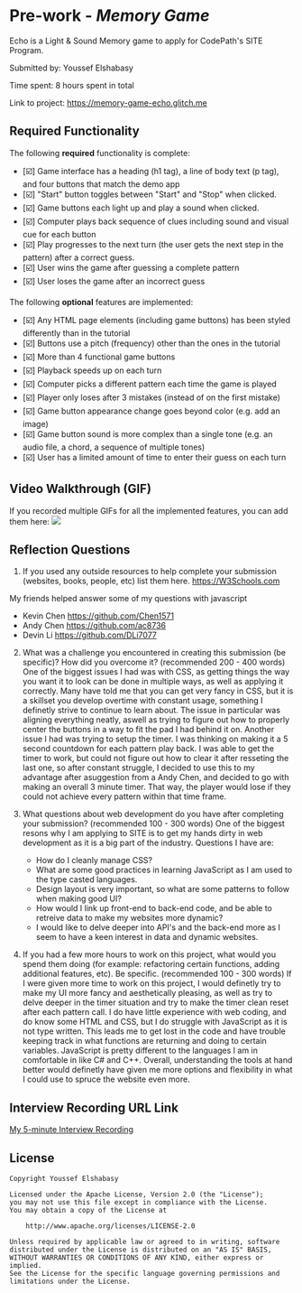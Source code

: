 # Pre-work - *Memory Game*

Echo is a Light & Sound Memory game to apply for CodePath's SITE Program. 

Submitted by: Youssef Elshabasy

Time spent: 8 hours spent in total

Link to project: https://memory-game-echo.glitch.me

## Required Functionality

The following **required** functionality is complete:

* [:ballot_box_with_check:] Game interface has a heading (h1 tag), a line of body text (p tag), and four buttons that match the demo app
* [:ballot_box_with_check:] "Start" button toggles between "Start" and "Stop" when clicked. 
* [:ballot_box_with_check:] Game buttons each light up and play a sound when clicked. 
* [:ballot_box_with_check:] Computer plays back sequence of clues including sound and visual cue for each button
* [:ballot_box_with_check:] Play progresses to the next turn (the user gets the next step in the pattern) after a correct guess. 
* [:ballot_box_with_check:] User wins the game after guessing a complete pattern
* [:ballot_box_with_check:] User loses the game after an incorrect guess

The following **optional** features are implemented:

* [:ballot_box_with_check:] Any HTML page elements (including game buttons) has been styled differently than in the tutorial
* [:ballot_box_with_check:] Buttons use a pitch (frequency) other than the ones in the tutorial
* [:ballot_box_with_check:] More than 4 functional game buttons
* [:ballot_box_with_check:] Playback speeds up on each turn
* [:ballot_box_with_check:] Computer picks a different pattern each time the game is played
* [:ballot_box_with_check:] Player only loses after 3 mistakes (instead of on the first mistake)
* [:ballot_box_with_check:] Game button appearance change goes beyond color (e.g. add an image)
* [:ballot_box_with_check:] Game button sound is more complex than a single tone (e.g. an audio file, a chord, a sequence of multiple tones)
* [:ballot_box_with_check:] User has a limited amount of time to enter their guess on each turn

## Video Walkthrough (GIF)

If you recorded multiple GIFs for all the implemented features, you can add them here:
![](http://g.recordit.co/zuhvRNtixo.gif)

## Reflection Questions
1. If you used any outside resources to help complete your submission (websites, books, people, etc) list them here. 
https://W3Schools.com

My friends helped answer some of my questions with javascript
- Kevin Chen    https://github.com/Chen1571
- Andy Chen     https://github.com/ac8736
- Devin Li      https://github.com/DLi7077


2. What was a challenge you encountered in creating this submission (be specific)? How did you overcome it? (recommended 200 - 400 words) 
One of the biggest issues I had was with CSS, as getting things the way you want it to look can be done in multiple ways, as well as applying it correctly. Many have told me that you can get very fancy in CSS, but it is a skillset you develop overtime with constant usage, something I definetly strive to continue to learn about. The issue in particular was aligning everything neatly, aswell as trying to figure out how to properly center the buttons in a way to fit the pad I had behind it on. Another issue I had was trying to setup the timer. I was thinking on making it a 5 second countdown for each pattern play back. I was able to get the timer to work, but could not figure out how to clear it after resseting the last one, so after constant struggle, I decided to use this to my advantage after  asuggestion from a Andy Chen, and decided to go with making an overall 3 minute timer. That way, the player would lose if they could not achieve every pattern within that time frame.

3. What questions about web development do you have after completing your submission? (recommended 100 - 300 words) 
One of the biggest resons why I am applying to SITE is to get my hands dirty in web development as it is a big part of the industry. Questions I have are:
    - How do I cleanly manage CSS?
    - What are some good practices in learning JavaScript as I am used to the type casted languages.
    - Design layout is very important, so what are some patterns to follow when making good UI?
    - How would I link up front-end to back-end code, and be able to retreive data to make my websites more dynamic?
    - I would like to delve deeper into API's and the back-end more as I seem to have a keen interest in data and dynamic websites.

4. If you had a few more hours to work on this project, what would you spend them doing (for example: refactoring certain functions, adding additional features, etc). Be specific. (recommended 100 - 300 words) 
If I were given more time to work on this project, I would definetly try to make my UI more fancy and aesthetically pleasing, as well as try to delve deeper in the timer situation and try to make the timer clean reset after each pattern call. I do have little experience with web coding, and do know some HTML and CSS, but I do struggle with JavaScript as it is not type written. This leads me to get lost in the code and have trouble keeping track in what functions are returning and doing to certain variables. JavaScript is pretty different to the languages I am in comfortable in like C# and C++. Overall, understanding the tools at hand better would definetly have given me more options and flexibility in what I could use to spruce the website even more.


## Interview Recording URL Link

[My 5-minute Interview Recording](your-link-here)


## License

    Copyright Youssef Elshabasy

    Licensed under the Apache License, Version 2.0 (the "License");
    you may not use this file except in compliance with the License.
    You may obtain a copy of the License at

        http://www.apache.org/licenses/LICENSE-2.0

    Unless required by applicable law or agreed to in writing, software
    distributed under the License is distributed on an "AS IS" BASIS,
    WITHOUT WARRANTIES OR CONDITIONS OF ANY KIND, either express or implied.
    See the License for the specific language governing permissions and
    limitations under the License.